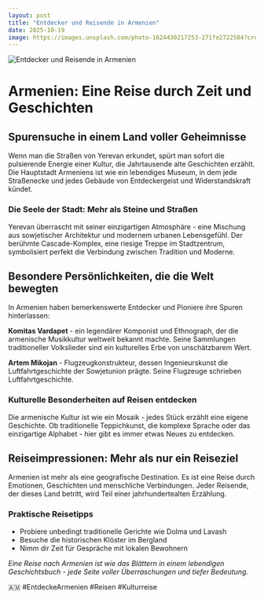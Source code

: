 ```yaml
---
layout: post
title: "Entdecker und Reisende in Armenien"
date: 2025-10-19
image: https://images.unsplash.com/photo-1624430217253-271fe2722584?crop=entropy&cs=tinysrgb&fit=max&fm=jpg&ixid=M3w3OTQ0MzZ8MHwxfHNlYXJjaHwxfHxFbnRkZWNrZXIlMjB1bmQlMjBSZWlzZW5kZSUyMEFybWVuaWVufGVufDB8MHx8fDE3NjA4NDUxODV8MA&ixlib=rb-4.1.0&q=80&w=1080
---
```


![Entdecker und Reisende in Armenien](https://images.unsplash.com/photo-1624430217253-271fe2722584?crop=entropy&cs=tinysrgb&fit=max&fm=jpg&ixid=M3w3OTQ0MzZ8MHwxfHNlYXJjaHwxfHxFbnRkZWNrZXIlMjB1bmQlMjBSZWlzZW5kZSUyMEFybWVuaWVufGVufDB8MHx8fDE3NjA4NDUxODV8MA&ixlib=rb-4.1.0&q=80&w=1080)

# Armenien: Eine Reise durch Zeit und Geschichten

## Spurensuche in einem Land voller Geheimnisse

Wenn man die Straßen von Yerevan erkundet, spürt man sofort die pulsierende Energie einer Kultur, die Jahrtausende alte Geschichten erzählt. Die Hauptstadt Armeniens ist wie ein lebendiges Museum, in dem jede Straßenecke und jedes Gebäude von Entdeckergeist und Widerstandskraft kündet.

### Die Seele der Stadt: Mehr als Steine und Straßen

Yerevan überrascht mit seiner einzigartigen Atmosphäre - eine Mischung aus sowjetischer Architektur und modernem urbanen Lebensgefühl. Der berühmte Cascade-Komplex, eine riesige Treppe im Stadtzentrum, symbolisiert perfekt die Verbindung zwischen Tradition und Moderne.

## Besondere Persönlichkeiten, die die Welt bewegten

In Armenien haben bemerkenswerte Entdecker und Pioniere ihre Spuren hinterlassen:

**Komitas Vardapet** - ein legendärer Komponist und Ethnograph, der die armenische Musikkultur weltweit bekannt machte. Seine Sammlungen traditioneller Volkslieder sind ein kulturelles Erbe von unschätzbarem Wert.

**Artem Mikojan** - Flugzeugkonstrukteur, dessen Ingenieurskunst die Luftfahrtgeschichte der Sowjetunion prägte. Seine Flugzeuge schrieben Luftfahrtgeschichte.

### Kulturelle Besonderheiten auf Reisen entdecken

Die armenische Kultur ist wie ein Mosaik - jedes Stück erzählt eine eigene Geschichte. Ob traditionelle Teppichkunst, die komplexe Sprache oder das einzigartige Alphabet - hier gibt es immer etwas Neues zu entdecken.

## Reiseimpressionen: Mehr als nur ein Reiseziel

Armenien ist mehr als eine geografische Destination. Es ist eine Reise durch Emotionen, Geschichten und menschliche Verbindungen. Jeder Reisende, der dieses Land betritt, wird Teil einer jahrhundertealten Erzählung.

### Praktische Reisetipps

- Probiere unbedingt traditionelle Gerichte wie Dolma und Lavash
- Besuche die historischen Klöster im Bergland
- Nimm dir Zeit für Gespräche mit lokalen Bewohnern

*Eine Reise nach Armenien ist wie das Blättern in einem lebendigen Geschichtsbuch - jede Seite voller Überraschungen und tiefer Bedeutung.*

🇦🇲 #EntdeckeArmenien #Reisen #Kulturreise